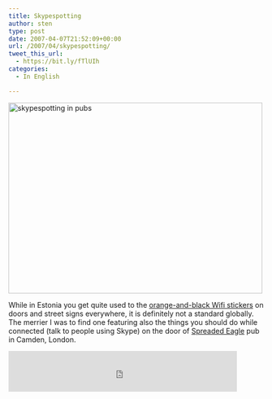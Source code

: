 ```yaml
---
title: Skypespotting
author: sten
type: post
date: 2007-04-07T21:52:09+00:00
url: /2007/04/skypespotting/
tweet_this_url:
  - https://bit.ly/fTlUIh
categories:
  - In English

---
```

[<img src="http://farm1.static.flickr.com/244/449835038_6347bf9b4e.jpg" width="500" height="375" alt="skypespotting in pubs" />][1]
  
While in Estonia you get quite used to the [orange-and-black Wifi stickers][2] on doors and street signs everywhere, it is definitely not a standard globally. The merrier I was to find one featuring also the things you should do while connected (talk to people using Skype) on the door of [Spreaded Eagle][3] pub in Camden, London.

<iframe src="http://www.facebook.com/plugins/like.php?href=http%3A%2F%2Fsten.tamkivi.com%2F2007%2F04%2Fskypespotting%2F&layout=standard&show_faces=true&width=450&action=like&colorscheme=light&height=80" scrolling="no" frameborder="0" style="border:none; overflow:hidden; width:450px; height:80px;" allowTransparency="true"></iframe>

 [1]: http://www.flickr.com/photos/seikatsu/449835038/ "Photo Sharing"
 [2]: http://www.wifi.ee/?p=area&lang=eng
 [3]: http://www.beerintheevening.com/pubs/s/12/1288/Spread_Eagle/Camden